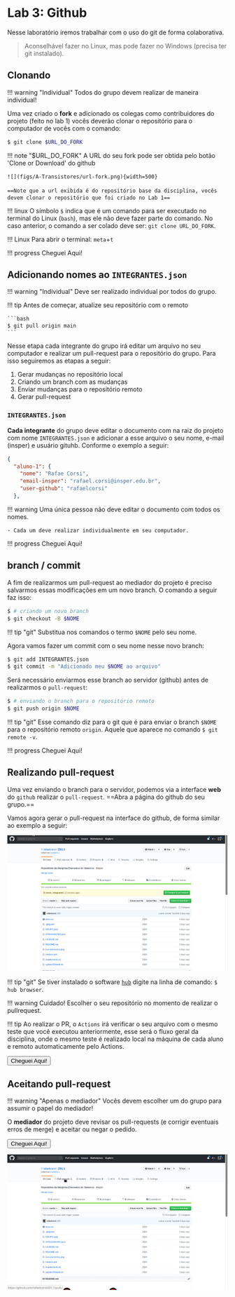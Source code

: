 # Lab 3: Github

Nesse laboratório iremos trabalhar com o uso do git de forma colaborativa.

> Aconselhável fazer no Linux, mas pode fazer no Windows (precisa ter git instalado).

## Clonando

!!! warning "Individual"
    Todos do grupo devem realizar de maneira individual!

Uma vez criado o **fork**  e adicionado os colegas como contribuidores do projeto (feito no lab 1) vocês deverão clonar o repositório para o computador de vocês com o comando:

``` bash
$ git clone $URL_DO_FORK
```

!!! note "$URL_DO_FORK"
    A URL do seu fork pode ser obtida pelo botão 'Clone or Download' do github
    
    ![](figs/A-Transistores/url-fork.png){width=500}
    
    ==Note que a url exibida é do repositório base da disciplina, vocês
    devem clonar o repositório que foi criado no Lab 1==
    
!!! linux 
    O símbolo `$` indica que é um comando para ser executado no 
    terminal do Linux (`bash`), mas ele não deve fazer parte do comando.
    No caso anterior, o comando a ser colado deve ser: `git clone URL_DO_FORK`.
    
!!! Linux
    Para abrir o terminal: `meta`+`t` 

!!! progress 
    Cheguei Aqui!


## Adicionando nomes ao `INTEGRANTES.json`

!!! warning "Individual"
    Deve ser realizado individual por todos do grupo.

!!! tip
    Antes de começar, atualize seu repositório com o remoto
    
    ```bash
    $ git pull origin main
    ```
    
Nesse etapa cada integrante do grupo irá editar um arquivo no seu computador e realizar um pull-request para o repositório do grupo. Para isso seguiremos as etapas a seguir:

1. Gerar mudanças no repositório local
1. Criando um branch com as mudanças 
1. Enviar mudanças para o repositório remoto
1. Gerar pull-request

### `INTEGRANTES.json`

**Cada integrante** do grupo deve editar o documento com na raiz do projeto com nome `INTEGRANTES.json` 
e adicionar a esse arquivo o seu nome, e-mail (insper) e usuário gituhb. Conforme o exemplo a seguir:

``` json
{
  "aluno-1": {
    "nome": "Rafae Corsi",
    "email-insper": "rafael.corsi@insper.edu.br",
    "user-github": "rafaelcorsi"
  },
```

!!! warning 
    Uma única pessoa não deve editar o documento com todos os nomes.
    
    - Cada um deve realizar individualmente em seu computador.

!!! progress 
    Cheguei Aqui!

## branch / commit

A fim de realizarmos um pull-request ao mediador do projeto é preciso salvarmos essas modificações em um novo branch. O comando a seguir faz isso:

``` bash
$ # criando um novo branch
$ git checkout -B $NOME
```

!!! tip "git"
    Substitua nos comandos o termo `$NOME` pelo seu nome.

Agora vamos fazer um commit com o seu nome nesse novo branch:

``` bash
$ git add INTEGRANTES.json
$ git commit -m "Adicionado meu $NOME ao arquivo"
```

Será necessário enviarmos esse branch ao servidor (github) antes de realizarmos o `pull-request`:

``` bash
$ # enviando o branch para o repositório remoto
$ git push origin $NOME
```

!!! tip "git"
    Esse comando diz para o git que é para enviar o branch `$NOME` 
    para o repositório remoto `origin`. Aquele que aparece no comando `$ git remote -v`.

!!! progress 
    Cheguei Aqui!

## Realizando pull-request

Uma vez enviando o branch para o servidor, podemos via a interface **web** do `github` realizar o `pull-request`. ==Abra a página do github do seu grupo.== 

Vamos agora gerar o pull-request na interface do github, de forma similar ao exemplo a seguir:

![](figs/B-CI/pullrequest.gif)

!!! tip "git"
    Se tiver instalado o software [`hub`](https://github.com/github/hub) digite na linha de comando: `$ hub browser`.

!!! warning
    Cuidado! Escolher o seu repositório no momento de realizar o pullrequest.

!!! tip
    Ao realizar o PR, o `Actions` irá verificar o seu arquivo com o mesmo teste que você executou anteriormente, esse será o fluxo geral da disciplina, onde o mesmo teste é realizado local na máquina de cada aluno e remoto automaticamente pelo Actions.

<button class="button0" id="3:pullrequest" onClick="progressBut(this.id);">Cheguei Aqui!</button>

## Aceitando pull-request

!!! warning "Apenas o mediador"
    Vocês devem escolher um do grupo para assumir o papel do mediador!

O **mediador** do projeto deve revisar os pull-requests (e corrigir eventuais erros de merge) 
e aceitar ou negar o pedido. 

<button class="button0" id="4:aceitandoPR" onClick="progressBut(this.id);">Cheguei Aqui!</button>

![](figs/B-CI/pullrequest-accept.gif)
